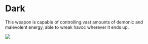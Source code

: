 # Dark

This weapon is capable of controlling vast amounts of demonic and malevolent energy, able to wreak havoc wherever it ends up.

![](<../../../../.gitbook/assets/dark (1).png>)
